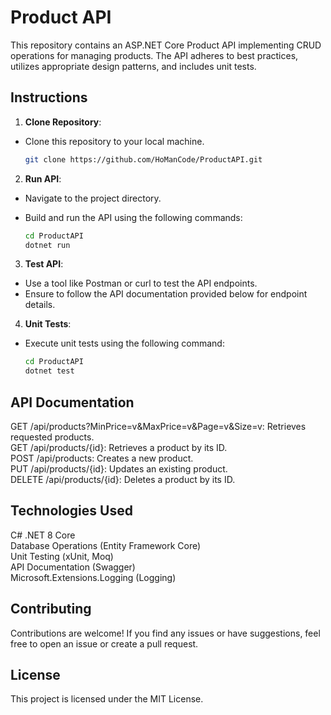 # Product API

This repository contains an ASP.NET Core Product API implementing CRUD operations for managing products. The API adheres to best practices, utilizes appropriate design patterns, and includes unit tests.

## Instructions

1. **Clone Repository**: 
- Clone this repository to your local machine.

    ```bash
    git clone https://github.com/HoManCode/ProductAPI.git
    ```

2. **Run API**: 
- Navigate to the project directory.
- Build and run the API using the following commands:


    ```bash
    cd ProductAPI
    dotnet run
    ```
3. **Test API**:
- Use a tool like Postman or curl to test the API endpoints.
- Ensure to follow the API documentation provided below for endpoint details.

4. **Unit Tests**:

- Execute unit tests using the following command:

    ```bash
    cd ProductAPI
    dotnet test
    ```
## API Documentation
GET /api/products?MinPrice=v&MaxPrice=v&Page=v&Size=v: Retrieves requested products.<br>GET /api/products/{id}: Retrieves a product by its ID.<br>POST /api/products: Creates a new product.<br>PUT /api/products/{id}: Updates an existing product.<br>DELETE /api/products/{id}: Deletes a product by its ID.

## Technologies Used
C# .NET 8 Core<br>Database Operations (Entity Framework Core) <br>Unit Testing (xUnit, Moq)<br>API Documentation (Swagger)<br>Microsoft.Extensions.Logging (Logging)

## Contributing
Contributions are welcome! If you find any issues or have suggestions, feel free to open an issue or create a pull request.

## License
This project is licensed under the MIT License.